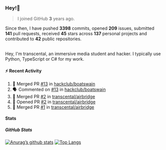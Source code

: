 ### Hey!👋
<!-- [![Banner](banner.png)](https://dillonb07.is-a.dev) -->


> I joined GitHub **3** years ago.

Since then, I have pushed **3398** commits, opened **209** issues, submitted **141** pull requests, received **45** stars across **137** personal projects and contributed to **42** public repositories.

<br>
Hey, I'm transcental, an immersive media student and hacker. I typically use Python, TypeScript or C# for my work.

<br>

#### :zap: Recent Activity

<!--START_SECTION:activity-->
1. 🎉 Merged PR [#13](https://github.com/hackclub/boatswain/pull/13) in [hackclub/boatswain](https://github.com/hackclub/boatswain)
2. 🗣 Commented on [#13](https://github.com/hackclub/boatswain/pull/13#issuecomment-2511462296) in [hackclub/boatswain](https://github.com/hackclub/boatswain)
3. 🎉 Merged PR [#2](https://github.com/transcental/airbridge/pull/2) in [transcental/airbridge](https://github.com/transcental/airbridge)
4. 💪 Opened PR [#2](https://github.com/transcental/airbridge/pull/2) in [transcental/airbridge](https://github.com/transcental/airbridge)
5. 🎉 Merged PR [#1](https://github.com/transcental/airbridge/pull/1) in [transcental/airbridge](https://github.com/transcental/airbridge)
<!--END_SECTION:activity-->

#### Stats

##### GitHub Stats
[![Anurag’s github stats](https://github-readme-stats.vercel.app/api?username=transcental&show_icons=true&theme=radical)](https://github.com/transcental)
[![Top Langs](https://github-readme-stats.vercel.app/api/top-langs/?username=transcental&layout=compact&theme=radical)](https://github.com/transcental)
